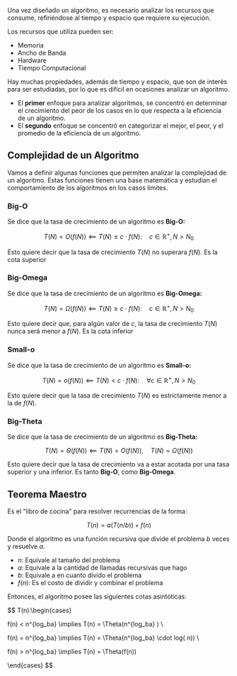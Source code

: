 Una vez diseñado un algoritmo, es necesario analizar los recursos que consume, refiriéndose al tiempo y espacio que requiere su ejecución.

Los recursos que utiliza pueden ser:

- Memoria
- Ancho de Banda
- Hardware
- Tiempo Computacional

Hay muchas propiedades, además de tiempo y espacio, que son de interés para ser estudiadas, por lo que es difícil en ocasiones analizar un algoritmo.

- El **primer** enfoque para analizar algoritmos, se concentró en determinar el crecimiento del peor de los casos en lo que respecta a la eficiencia de un algoritmo.
- El **segundo** enfoque se concentró en categorizar el mejor, el peor, y el promedio de la eficiencia de un algoritmo.

## Complejidad de un Algoritmo

Vamos a definir algunas funciones que permiten analizar la complejidad de un algoritmo. Estas funciones tienen una base matemática y estudian el comportamiento de los algoritmos en los casos límites.

### Big-O

Se dice que la tasa de crecimiento de un algoritmo es **Big-O:**

$$
T(N) = O(f(N)) \impliedby T(N) \leq c\cdot f(N):\quad c \in \mathbb{R}^+, N > N_0
$$

Esto quiere decir que la tasa de crecimiento $T(N)$ no superara $f(N)$. Es la cota superior

### Big-Omega

Se dice que la tasa de crecimiento de un algoritmo es **Big-Omega:**

$$
T(N) = \Omega(f(N)) \impliedby T(N) \geq c\cdot f(N):\quad c \in \mathbb{R}^+, N > N_0
$$

Esto quiere decir que, para algún valor de $c$, la tasa de crecimiento $T(N)$ nunca será menor a $f(N)$. Es la cota inferior

### Small-o

Se dice que la tasa de crecimiento de un algoritmo es **Small-o:**

$$
T(N) = o(f(N)) \impliedby T(N) < c \cdot f(N):\quad \forall c \in \mathbb{R}^+, N > N_0
$$

Esto quiere decir que la tasa de crecimiento $T(N)$ es estrictamente menor a la de $f(N)$.

### Big-Theta

Se dice que la tasa de crecimiento de un algoritmo es **Big-Theta:**

$$
T(N) = \Theta(f(N)) \impliedby T(N) = O(f(N)),\quad T(N) = \Omega(f(N))
$$

Esto quiere decir que la tasa de crecimiento va a estar acotada por una tasa superior y una inferior. Es tanto **Big-O**, como **Big-Omega**.

## Teorema Maestro

Es el "libro de cocina" para resolver recurrencias de la forma:

$$
T(n) = a(T(n/b)) + f(n)
$$

Donde el algoritmo es una función recursiva que divide el problema $b$ veces y resuelve $a$.

- $n:$ Equivale al tamaño del problema
- $a:$ Equivale a la cantidad de llamadas recursivas que hago
- $b:$ Equivale a en cuanto divido el problema
- $f(n):$ Es el costo de dividir y combinar el problema

Entonces, el algoritmo posee las siguientes cotas asintóticas:

$$
T(n):\begin{cases} 

f(n) < n^{log_ba} \implies T(n) = \Theta(n^{log_ba} ) \\ 

f(n) = n^{log_ba} \implies T(n) = \Theta(n^{log_ba} \cdot log( n)) \\

f(n) > n^{log_ba} \implies T(n) = \Theta(f(n))

\end{cases}
$$
